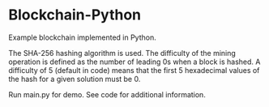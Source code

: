 # Blockchain-Python
Example blockchain implemented in Python. 

The SHA-256 hashing algorithm is used. The difficulty of the mining operation is defined as the number of leading 0s when a block is hashed. A difficulty of 5 (default in code) means that the first 5 hexadecimal values of the hash for a given solution must be 0.

Run main.py for demo. See code for additional information. 
